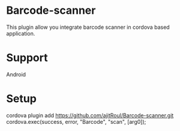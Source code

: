 # Barcode-scanner
This plugin allow you integrate barcode scanner in cordova based application.
# Support 
Android
# Setup
cordova plugin add https://github.com/ajitRoul/Barcode-scanner.git <br/>
cordova.exec(success, error, "Barcode", "scan", [arg0]);

